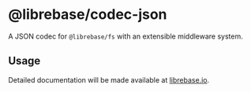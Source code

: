 # @librebase/codec-json

A JSON codec for `@librebase/fs` with an extensible middleware system.

## Usage

Detailed documentation will be made available at [librebase.io](https://librebase.io).
